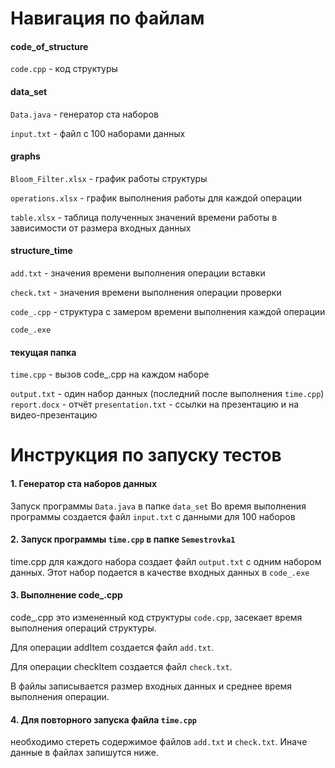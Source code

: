 # **Навигация по файлам**

#### code_of_structure

`code.cpp` - код структуры

#### data_set


`Data.java` - генератор ста наборов

`input.txt` - файл с 100 наборами данных

#### graphs

`Bloom_Filter.xlsx` - график работы структуры

`operations.xlsx` - график выполнения работы
   для каждой операции

`table.xlsx` - таблица полученных значений времени
   работы в зависимости от размера входных данных

#### structure_time

   `add.txt` - значения времени выполнения операции вставки

   `check.txt` - значения времени выполнения операции проверки

   `code_.cpp` - структура с замером времени выполнения каждой операции

   `code_.exe`

#### текущая папка

`time.cpp` - вызов code_.cpp на каждом наборе

`output.txt` - один набор данных (последний после выполнения `time.cpp`)
`report.docx` - отчёт
`presentation.txt` - ссылки на презентацию и на видео-презентацию

# **Инструкция по запуску тестов**

#### 1. Генератор ста наборов данных
   
   Запуск программы `Data.java` в папке `data_set`
   Во время выполнения программы создается файл `input.txt`
   c данными для 100 наборов

#### 2. Запуск программы `time.cpp` в папке `Semestrovka1`
   
   time.cpp для каждого набора создает файл `output.txt`
   с одним набором данных.
   Этот набор подается в качестве входных данных в `code_.exe`

#### 3. Выполнение code_.cpp
   
   code_.cpp это измененный код структуры `code.cpp`, засекает
   время выполнения операций структуры.
   
   Для операции addItem создается файл `add.txt`.
   
   Для операции checkItem создается файл `check.txt`.
   
   В файлы записывается размер входных данных и среднее время
   выполнения операции.
   
#### 4. Для повторного запуска файла `time.cpp` 

   необходимо стереть содержимое файлов `add.txt` и `check.txt`. Иначе данные
   в файлах запишутся ниже.
   

